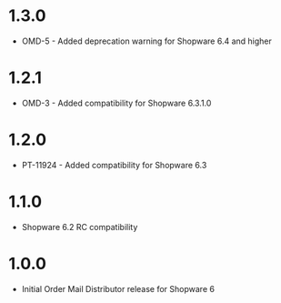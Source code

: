 # 1.3.0
- OMD-5 - Added deprecation warning for Shopware 6.4 and higher

# 1.2.1
- OMD-3 - Added compatibility for Shopware 6.3.1.0

# 1.2.0
- PT-11924 - Added compatibility for Shopware 6.3

# 1.1.0
- Shopware 6.2 RC compatibility

# 1.0.0
- Initial Order Mail Distributor release for Shopware 6
